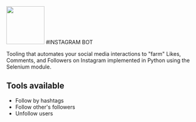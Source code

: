 <img src='https://camo.githubusercontent.com/48b5c67f0baa5b41fc98c96dad8de4771b0fc583d6b3dda417c7f8e01e801028/68747470733a2f2f692e696d6775722e636f6d2f734a7a665a734c2e6a7067' width=100 height=100>
#INSTAGRAM BOT
<p>Tooling that automates your social media interactions to "farm" Likes, Comments, and Followers on Instagram implemented in Python using the Selenium module.</p>

## Tools available
<ul>
  <li>Follow by hashtags</li>
  <li>Follow other's followers</li>
  <li>Unfollow users</li>
</ul>
